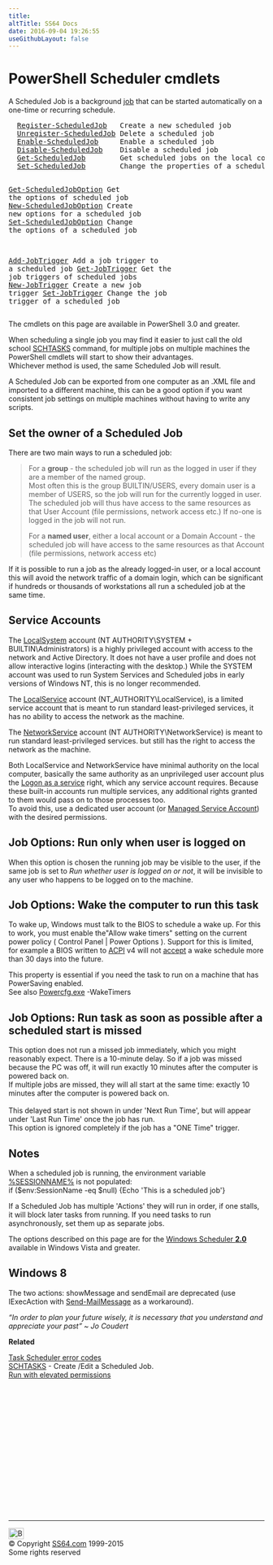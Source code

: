 ```yaml
---
title:
altTitle: SS64 Docs
date: 2016-09-04 19:26:55
useGithubLayout: false
---
```

<!-- #BeginLibraryItem "/Library/head_ps.lbi" --><!-- #EndLibraryItem --><h1>PowerShell Scheduler cmdlets</h1>
<p>A Scheduled Job is a   background <a href="start-job.html">job</a> that can be started automatically on a one-time or      recurring schedule. </p>
<pre>  <a href="register-scheduledjob.html">Register-ScheduledJob</a>   Create a new scheduled job
  <a href="unregister-scheduledjob.html">Unregister-ScheduledJob</a> Delete a scheduled job
  <a href="enable-scheduledjob.html">Enable-ScheduledJob</a>     Enable a scheduled job
  <a href="disable-scheduledjob.html">Disable-ScheduledJob</a>    Disable a scheduled job
  <a href="get-scheduledjob.html">Get-ScheduledJob</a>        Get scheduled jobs on the local computer
  <a href="set-scheduledjob.html">Set-ScheduledJob</a>        Change the properties of a scheduled job.

  <a href="get-scheduledjoboption.html">Get-ScheduledJobOption</a>  Get the options of scheduled job
  <a href="new-scheduledjoboption.html">New-ScheduledJobOption</a>  Create new options for a scheduled job
  <a href="set-scheduledjoboption.html">Set-ScheduledJobOption</a>  Change the options of a scheduled job

  <a href="add-jobtrigger.html">Add-JobTrigger</a>     Add  a job trigger to a scheduled job
  <a href="get-jobtrigger.html">Get-JobTrigger</a>     Get the job triggers of scheduled jobs
  <a href="new-jobtrigger.html">New-JobTrigger</a>     Create a new job trigger
  <a href="set-jobtrigger.html">Set-JobTrigger</a>     Change the job trigger of a scheduled job
</pre>
<p>The cmdlets on this page are available in PowerShell 3.0 and greater.</p>
<p>When scheduling a single job you may find it easier to just call the old school <a href="../nt/schtasks.html">SCHTASKS</a> command, for multiple jobs on multiple machines the PowerShell cmdlets will start to show their advantages. <br>
Whichever method is used, the  same Scheduled Job will result.</p>
<p>A Scheduled Job can be exported from one computer as an .XML file and imported to a different machine, this can be a good option if you  want consistent job settings on multiple machines without having to write any scripts.</p>
<h2>Set the owner of a  Scheduled Job</h2>
<p>There are two main ways to run a scheduled job:</p>
<blockquote>
<p>For a <b>group</b> - the scheduled job will run as the logged in user if they are a member of the named group.<br>
Most often this is  the group BUILTIN/USERS, every domain user is a member of USERS, so the job will run for the currently logged in user. 
The scheduled job will thus have access to the same resources as that User Account (file permissions, network access etc.) If no-one is logged in the job will not run.</p>
<p>For a <b>named user</b>, either a local account or a Domain Account  - the scheduled job will have access to the same resources as that Account (file permissions, network access etc)</p>
</blockquote>
<p>If it is possible to run a job as the already logged-in user, or a local account this will avoid the network traffic of a domain login, which can be significant if hundreds or thousands of workstations all run a scheduled job at the same time.</p>
<h2>Service Accounts</h2>
<p>The <span class="code"><a href="https://msdn.microsoft.com/en-us/library/windows/desktop/ms684190%28v=vs.85%29.aspx">LocalSystem</a></span> account (NT AUTHORITY\SYSTEM +  BUILTIN\Administrators) is a highly privileged account with access to the network and Active Directory. 
It does not have a user profile and does not allow interactive logins (interacting with the desktop.) 
While the SYSTEM account was used to run System Services and Scheduled jobs in early versions of Windows NT, this is no longer recommended.</p>
<p>The <span class="code"><a href="https://msdn.microsoft.com/en-us/library/windows/desktop/ms684188%28v=vs.85%29.aspx">LocalService</a></span> account (NT_AUTHORITY\LocalService), is a limited service account that is meant to run standard least-privileged services,  it has no ability to access the network as the machine.</p>
<p>The <span class="code"><a href="https://msdn.microsoft.com/en-us/library/windows/desktop/ms684272%28v=vs.85%29.aspx">NetworkService</a></span> account (NT AUTHORITY\NetworkService) is meant to run standard least-privileged services.  but still has the right to access the network as the machine.</p>
<p>Both <span class="code">LocalService</span> and  <span class="code">NetworkService</span> have minimal authority on the local computer, basically the same authority as an unprivileged user account plus the <a href="../nt/ntrights.html">Logon as a service</a> right, which any service account requires. Because these built-in accounts run multiple services, any additional rights granted to them would pass on to those processes too. <br>
To avoid this,  use a dedicated user account (or <a href="new-adserviceaccount.html">Managed Service Account</a>) with the desired permissions.</p>
<h2>Job Options: Run only when user is logged on</h2>
<p>When this option is chosen the running job may be visible to the user, if the same job is set to <i>Run whether user is logged on or not</i>, it will be invisible to any user who happens to be logged on to the machine.</p>
<h2>Job Options: Wake the computer to run this task</h2>
<p>To wake up, Windows must talk to the BIOS to schedule a wake up.  For this to work, you must enable the"Allow wake timers" setting on the current power policy (  <span class="code">Control Panel | Power Options</span> ). Support for this is limited, for example a BIOS written to <a href="http://www.acpi.info/">ACPI</a> v4 will not <a href="http://support.microsoft.com/en-us/kb/2586195">accept</a> a wake schedule more than 30 days into the future.</p>
<p> This property is essential if you need the task to run on a machine that has PowerSaving enabled.<br>
See also <span class="code"><a href="../nt/powercfg.html">Powercfg.exe</a> -WakeTimers</span></p>
<h2>Job Options: Run task as soon as possible after a scheduled start is missed</h2>
<p>This option does not run a missed job immediately, which you might reasonably expect. There is a 10-minute delay. So if a job was missed because the PC was off, it will run exactly 10 minutes after  the computer is powered back on.<br>
 If multiple jobs are missed, they will all start at the same time:
exactly 10 minutes after  the computer is powered back on.<br>
<br>
This delayed start is not shown in under 'Next Run Time', but will appear under 'Last Run Time' once the job has run.<br>
This option is ignored completely if the job has a "ONE Time" trigger.</p>
<h2>Notes</h2>
<p>When a scheduled job is running, the environment variable <a href="../nt/syntax-variables.html"><span class="code">%SESSIONNAME%</span></a> is not populated:<br>
<span class="code">if ($env:SessionName -eq $null) {Echo 'This is a scheduled job'}</span></p>
<p>If a Scheduled Job has multiple 'Actions' they will run in order, if one stalls, it will block later tasks from running. If you need tasks to run asynchronously, set them up as separate jobs.</p>
<p>The options described on this page are for the <a href="http://en.wikipedia.org/wiki/Windows_Task_Scheduler#Task_Scheduler_2.0">Windows Scheduler <b>2.0</b></a> available in Windows Vista and greater.</p>
<h2>Windows 8</h2>
<p>The two actions: <span class="code">showMessage</span> and <span class="code">sendEmail</span> are deprecated (use <span class="code">IExecAction</span> with <a href="send-mailmessage.html">Send-MailMessage</a> as a workaround).</p>
<p class="quote"><i>“In order to plan your future wisely, it is necessary that you understand and appreciate your past” ~  Jo Coudert</i></p><p><b>Related</b></p>
<p><a href="scheduler-errors.html">Task Scheduler error codes</a><br>
<a href="../nt/schtasks.html">SCHTASKS</a> - Create /Edit a Scheduled Job.<br>
<a href="syntax-elevate.html">Run with elevated permissions</a></p><!-- #BeginLibraryItem "/Library/foot_ps.lbi" --><p>
<!-- PowerShell300 -->
<ins class="adsbygoogle" style="display:inline-block;width:300px;height:250px" data-ad-client="ca-pub-6140977852749469" data-ad-slot="6253539900"></ins>
<script>
(adsbygoogle = window.adsbygoogle || []).push({});
</script></p>
<hr>
<div id="bl" class="footer"><a href="scheduler.html#"><img src="../images/top.png" width="30" height="22" alt="Back to the Top"></a></div>
<div id="br" class="footer, tagline">© Copyright <a href="../index.html">SS64.com</a> 1999-2015<br>
Some rights reserved</div><!-- #EndLibraryItem -->
